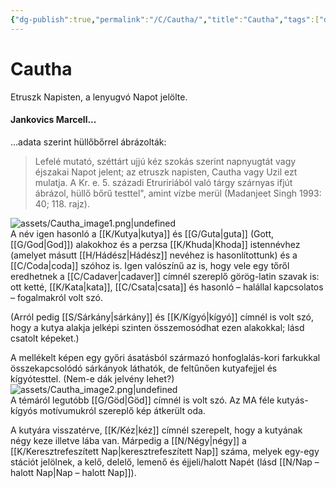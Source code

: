 ```yaml
---
{"dg-publish":true,"permalink":"/C/Cautha/","title":"Cautha","tags":["dg_uploaded"],"created":"2023-10-13T02:19","updated":"2023-10-25T01:09"}
---
```



# Cautha

Etruszk Napisten, a lenyugvó Napot jelölte.  

#### Jankovics Marcell...

...adata szerint hüllőbőrrel ábrázolták:  
> Lefelé mutató, széttárt ujjú kéz szokás szerint napnyugtát vagy éjszakai Napot jelent; az etruszk napisten, Cautha vagy Uzil ezt mulatja. A Kr. e. 5. századi Etruririából való tárgy szárnyas ifjút ábrázol, hüllő bőrű testtel", amint vízbe merül (Madanjeet Singh 1993: 40; 118. rajz).  

![assets/Cautha_image1.png|undefined](/img/user/C/assets/Cautha_image1.png)  
A név igen hasonló a [[K/Kutya\|kutya]] és [[G/Guta\|guta]] (Gott, [[G/God\|God]]) alakokhoz és a perzsa [[K/Khuda\|Khoda]] istennévhez (amelyet másutt [[H/Hádész\|Hádész]] nevéhez is hasonlítottunk) és a [[C/Coda\|coda]] szóhoz is. Igen valószínű az is, hogy vele egy tőről eredhetnek a [[C/Cadaver\|cadaver]] címnél szereplő görög-latin szavak is: ott ketté, [[K/Kata\|kata]], [[C/Csata\|csata]] és hasonló – halállal kapcsolatos – fogalmakról volt szó.  

(Arról pedig [[S/Sárkány\|sárkány]] és [[K/Kígyó\|kígyó]] címnél is volt szó, hogy a kutya alakja jelképi szinten összemosódhat ezen alakokkal; lásd csatolt képeket.)  

A mellékelt képen egy győri ásatásból származó honfoglalás-kori farkukkal összekapcsolódó sárkányok láthatók, de feltűnően kutyafejjel és kígyótesttel. (Nem-e dák jelvény lehet?)  
![assets/Cautha_image2.png|undefined](/img/user/C/assets/Cautha_image2.png)  
A témáról legutóbb [[G/Göd\|Göd]] címnél is volt szó. Az MA féle kutyás-kígyós motívumukról szereplő kép átkerült oda.  

A kutyára visszatérve, [[K/Kéz\|kéz]] címnél szerepelt, hogy a kutyának négy keze illetve lába van. Márpedig a [[N/Négy\|négy]] a [[K/Keresztrefeszített Nap\|keresztrefeszített Nap]] száma, melyek egy-egy stációt jelölnek, a kelő, delelő, lemenő és éjjeli/halott Napét (lásd [[N/Nap – halott Nap\|Nap – halott Nap]]).  

